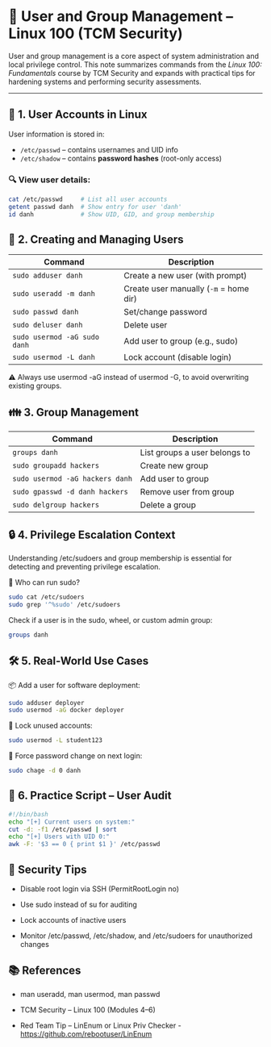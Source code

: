 # 👥 User and Group Management – Linux 100 (TCM Security)

User and group management is a core aspect of system administration and local privilege control. This note summarizes commands from the *Linux 100: Fundamentals* course by TCM Security and expands with practical tips for hardening systems and performing security assessments.

---

## 🧑 1. User Accounts in Linux

User information is stored in:

- `/etc/passwd` – contains usernames and UID info  
- `/etc/shadow` – contains **password hashes** (root-only access)

### 🔍 View user details:

```bash
cat /etc/passwd     # List all user accounts
getent passwd danh  # Show entry for user 'danh'
id danh             # Show UID, GID, and group membership
```

## 👤 2. Creating and Managing Users

| Command                      | Description                            |
| ---------------------------- | -------------------------------------- |
| `sudo adduser danh`          | Create a new user (with prompt)        |
| `sudo useradd -m danh`       | Create user manually (`-m` = home dir) |
| `sudo passwd danh`           | Set/change password                    |
| `sudo deluser danh`          | Delete user                            |
| `sudo usermod -aG sudo danh` | Add user to group (e.g., sudo)         |
| `sudo usermod -L danh`       | Lock account (disable login)           |

⚠️ Always use usermod -aG instead of usermod -G, to avoid overwriting existing groups.

## 👪 3. Group Management

| Command                         | Description                   |
| ------------------------------- | ----------------------------- |
| `groups danh`                   | List groups a user belongs to |
| `sudo groupadd hackers`         | Create new group              |
| `sudo usermod -aG hackers danh` | Add user to group             |
| `sudo gpasswd -d danh hackers`  | Remove user from group        |
| `sudo delgroup hackers`         | Delete a group                |

## 🔒 4. Privilege Escalation Context

Understanding /etc/sudoers and group membership is essential for detecting and preventing privilege escalation.

👑 Who can run sudo?

```bash
sudo cat /etc/sudoers
sudo grep '^%sudo' /etc/sudoers
```
Check if a user is in the sudo, wheel, or custom admin group:

```bash
groups danh
```

## 🛠 5. Real-World Use Cases

📦 Add a user for software deployment:

```bash
sudo adduser deployer
sudo usermod -aG docker deployer
```

🔐 Lock unused accounts:

```bash
sudo usermod -L student123
```
👮 Force password change on next login:

```bash
sudo chage -d 0 danh
```


## 🧪 6. Practice Script – User Audit

```bash
#!/bin/bash
echo "[+] Current users on system:"
cut -d: -f1 /etc/passwd | sort
echo "[+] Users with UID 0:"
awk -F: '$3 == 0 { print $1 }' /etc/passwd
```

## 🧠 Security Tips

- Disable root login via SSH (PermitRootLogin no)

- Use sudo instead of su for auditing

- Lock accounts of inactive users

- Monitor /etc/passwd, /etc/shadow, and /etc/sudoers for unauthorized changes

## 📚 References

- man useradd, man usermod, man passwd

- TCM Security – Linux 100 (Modules 4–6)

- Red Team Tip – LinEnum or Linux Priv Checker - https://github.com/rebootuser/LinEnum








